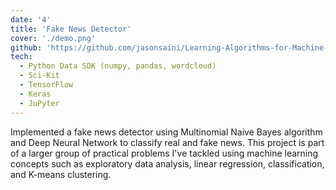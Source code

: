 ```yaml
---
date: '4'
title: 'Fake News Detector'
cover: './demo.png'
github: 'https://github.com/jasonsaini/Learning-Algorithms-for-Machine-Learning/blob/master/5%20-%20Deep%20Learning%2C%20Neural%20Networks%2C%20and%20NLP/NLP-Deep_Learning-Neural_Networks.ipynb'
tech:
  - Python Data SDK (numpy, pandas, wordcloud)
  - Sci-Kit
  - TensorFlow
  - Keras
  - JuPyter
---
```


Implemented a fake news detector using Multinomial Naive Bayes algorithm and Deep Neural Network to classify real and fake news. This project is part of a larger group of practical problems I've tackled using machine learning concepts such as exploratory data analysis, linear regression, classification, and K-means clustering.
